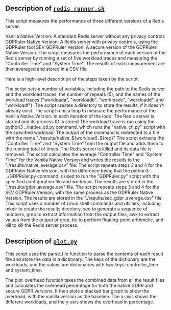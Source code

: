 ## Description of [`redis_runner.sh`](./redis_runner.sh)

This script measures the performance of three different versions of a Redis server:

Vanilla Native Version: A standard Redis server without any privacy controls
GDPRuler Native Version: A Redis server with privacy controls, using the GDPRuler tool
SEV GDPRuler Version: A secure version of the GDPRuler Native Version.
The script measures the performance of each version of the Redis server by running a set of five workload traces and measuring the "Controller Time" and "System Time". The results of each measurement are then averaged and stored in a CSV file.

Here is a high-level description of the steps taken by the script:

The script sets a number of variables, including the path to the Redis server and the workload traces, the number of repeats (5), and the names of the workload traces ("workloada", "workloadb", "workloadc", "workloadd", and "workloadf").
The script creates a directory to store the results, if it doesn't already exist.
The script runs a loop to measure the performance of the Vanilla Native Version. In each iteration of the loop:
The Redis server is started and its process ID is stored
The workload trace is run using the python3 ../native_ctl.py command, which runs the "native_ctl.py" script with the specified workload. The output of the command is redirected to a file with the name "./results/native_${workload}_${rep}"
The script extracts the "Controller Time" and "System Time" from the output file and adds them to the running total of times.
The Redis server is killed and its data file is removed.
The script calculates the average "Controller Time" and "System Time" for the Vanilla Native Version and writes the results to the "./results/native_average.csv" file.
The script repeats steps 3 and 4 for the GDPRuler Native Version, with the difference being that the python3 ../GDPRuler.py command is used to run the "GDPRuler.py" script with the specified configuration file and workload. The results are stored in the "./results/gdpr_average.csv" file.
The script repeats steps 3 and 4 for the SEV GDPRuler Version, with the same process as the GDPRuler Native Version. The results are stored in the "./results/sec_gdpr_average.csv" file.
This script uses a number of Linux shell commands and utilities, including mkdir to create the results directory, seq to generate a sequence of numbers, grep to extract information from the output files, awk to extract values from the output of grep, bc to perform floating-point arithmetic, and kill to kill the Redis server process.

## Description of [`plot.py`](./plot.py)
This script uses the parse_file function to parse the contents of each result file and store the data in a dictionary. The keys of the dictionary are the workloads, and the values are dictionaries with two keys: controller_time and system_time.

The plot_overhead function takes the combined data from all the result files and calculates the overhead percentage for both the native GDPR and secure GDPR versions. It then plots a stacked bar graph to show the overhead, with the vanilla version as the baseline. The x-axis shows the different workloads, and the y-axis shows the overhead in percentage.